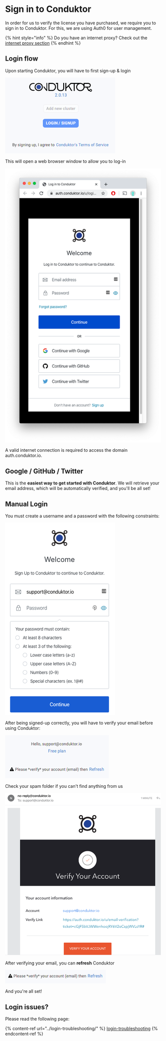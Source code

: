 # Sign in to Conduktor

In order for us to verify the license you have purchased, we require you to sign in to Conduktor. For this, we are using Auth0 for user management.&#x20;

{% hint style="info" %}
Do you have an internet proxy? Check out the [internet proxy section](../login-troubleshooting/internet-proxy.md)
{% endhint %}

## Login flow

Upon starting Conduktor, you will have to first sign-up & login

![](<../../.gitbook/assets/image (32).png>)

This will open a web browser window to allow you to log-in&#x20;

![](../../.gitbook/assets/screen-shot-2020-04-08-at-10.23.15.png)

A valid internet connection is required to access the domain auth.conduktor.io.&#x20;

## Google / GitHub / Twitter

This is the **easiest way to get started with Conduktor**. We will retrieve your email address, which will be automatically verified, and you'll be all set!&#x20;

## Manual Login

You must create a username and a password with the following constraints:

![](<../../.gitbook/assets/image (30).png>)

After being signed-up correctly, you will have to verify your email before using Conduktor:

![](<../../.gitbook/assets/image (1).png>)

Check your spam folder if you can't find anything from us

![](<../../.gitbook/assets/image (5).png>)

After verifying your email, you can **refresh** Conduktor

![](<../../.gitbook/assets/image (24).png>)

And you're all set!

## Login issues?

Please read the following page:

{% content-ref url="../login-troubleshooting/" %}
[login-troubleshooting](../login-troubleshooting/)
{% endcontent-ref %}
